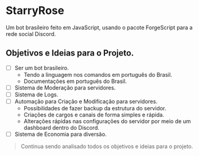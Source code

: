 # StarryRose
Um bot brasileiro feito em JavaScript, usando o pacote ForgeScript para a rede social Discord. 

## Objetivos e Ideias para o Projeto.
- [ ] Ser um bot brasileiro.
    - Tendo a linguagem nos comandos em português do Brasil.
    - Documentações em português do Brasil.
- [ ] Sistema de Moderação para servidores.
- [ ] Sistema de Logs.
- [ ] Automação para Criação e Modificação para servidores. 
    - Possibilidades de fazer backup da estrutura do servidor.
    - Criações de cargos e canais de forma simples e rápida.
    - Alterações rápidas nas configurações do servidor por meio de um dashboard dentro do Discord.
- [ ] Sistema de Economia para diversão.
> Continua sendo analisado todos os objetivos e ideias para o projeto.
